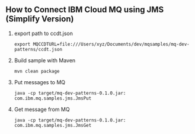 

## How to Connect IBM Cloud MQ using JMS (Simplify Version)



1.   export path to ccdt.json

     ```shell
     export MQCCDTURL=file:///Users/xyz/Documents/dev/mqsamples/mq-dev-patterns/ccdt.json
     ```

2.   Build sample with Maven

     ```shell
     mvn clean package
     ```

3.   Put messages to MQ

     ```shell
     java -cp target/mq-dev-patterns-0.1.0.jar: com.ibm.mq.samples.jms.JmsPut
     ```

4.   Get message from MQ

     ```shell
     java -cp target/mq-dev-patterns-0.1.0.jar: com.ibm.mq.samples.jms.JmsGet
     ```

